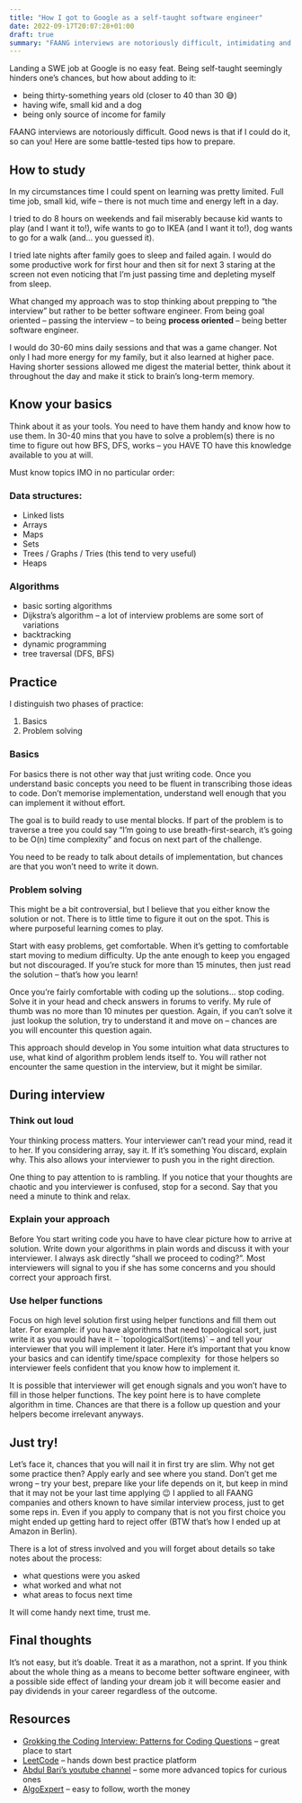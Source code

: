 ```yaml
---
title: "How I got to Google as a self-taught software engineer"
date: 2022-09-17T20:07:28+01:00
draft: true
summary: "FAANG interviews are notoriously difficult, intimidating and stressful. Good news is that if I could do it, so can you! Here are some tip how to prepare."
---
```


Landing a SWE job at Google is no easy feat. Being self-taught seemingly hinders one’s chances, but how about adding to it:

*   being thirty-something years old (closer to 40 than 30 😅)
*   having wife, small kid and a dog
*   being only source of income for family

FAANG interviews are notoriously difficult. Good news is that if I could do it, so can you! Here are some battle-tested tips how to prepare.

How to study
------------

In my circumstances time I could spent on learning was pretty limited. Full time job, small kid, wife – there is not much time and energy left in a day.

I tried to do 8 hours on weekends and fail miserably because kid wants to play (and I want it to!), wife wants to go to IKEA (and I want it to!), dog wants to go for a walk (and… you guessed it).

I tried late nights after family goes to sleep and failed again. I would do some productive work for first hour and then sit for next 3 staring at the screen not even noticing that I’m just passing time and depleting myself from sleep.

What changed my approach was to stop thinking about prepping to “the interview” but rather to be better software engineer. From being goal oriented – passing the interview – to being **process oriented** – being better software engineer.

I would do 30-60 mins daily sessions and that was a game changer. Not only I had more energy for my family, but it also learned at higher pace. Having shorter sessions allowed me digest the material better, think about it throughout the day and make it stick to brain’s long-term memory.

Know your basics
----------------

Think about it as your tools. You need to have them handy and know how to use them. In 30-40 mins that you have to solve a problem(s) there is no time to figure out how BFS, DFS, <you name it> works – you HAVE TO have this knowledge available to you at will.

Must know topics IMO in no particular order:

### Data structures:

*   Linked lists
*   Arrays
*   Maps
*   Sets
*   Trees / Graphs / Tries (this tend to very useful)
*   Heaps

### Algorithms

*   basic sorting algorithms
*   Dijkstra’s algorithm – a lot of interview problems are some sort of variations
*   backtracking
*   dynamic programming
*   tree traversal (DFS, BFS)

Practice
--------

I distinguish two phases of practice:

1.  Basics
2.  Problem solving

### Basics

For basics there is not other way that just writing code. Once you understand basic concepts you need to be fluent in transcribing those ideas to code. Don’t memorise implementation, understand well enough that you can implement it without effort.

The goal is to build ready to use mental blocks. If part of the problem is to traverse a tree you could say “I’m going to use breath-first-search, it’s going to be O(n) time complexity” and focus on next part of the challenge.

You need to be ready to talk about details of implementation, but chances are that you won’t need to write it down.

### Problem solving

This might be a bit controversial, but I believe that you either know the solution or not. There is to little time to figure it out on the spot. This is where purposeful learning comes to play.

Start with easy problems, get comfortable. When it’s getting to comfortable start moving to medium difficulty. Up the ante enough to keep you engaged but not discouraged. If you’re stuck for more than 15 minutes, then just read the solution – that’s how you learn!

Once you’re fairly comfortable with coding up the solutions… stop coding. Solve it in your head and check answers in forums to verify. My rule of thumb was no more than 10 minutes per question. Again, if you can’t solve it  just lookup the solution, try to understand it and move on – chances are you will encounter this question again.

This approach should develop in You some intuition what data structures to use, what kind of algorithm problem lends itself to. You will rather not encounter the same question in the interview, but it might be similar.

During interview
----------------

### Think out loud

Your thinking process matters. Your interviewer can’t read your mind, read it to her. If you considering array, say it. If it’s something You discard, explain why. This also allows your interviewer to push you in the right direction.

One thing to pay attention to is rambling. If you notice that your thoughts are chaotic and you interviewer is confused, stop for a second. Say that you need a minute to think and relax.

### Explain your approach

Before You start writing code you have to have clear picture how to arrive at solution. Write down your algorithms in plain words and discuss it with your interviewer. I always ask directly “shall we proceed to coding?”. Most interviewers will signal to you if she has some concerns and you should correct your approach first.

### Use helper functions

Focus on high level solution first using helper functions and fill them out later. For example: if you have algorithms that need topological sort, just write it as you would have it – \`topologicalSort(items)\` – and tell your interviewer that you will implement it later. Here it’s important that you know your basics and can identify time/space complexity  for those helpers so interviewer feels confident that you know how to implement it.

It is possible that interviewer will get enough signals and you won’t have to fill in those helper functions. The key point here is to have complete algorithm in time. Chances are that there is a follow up question and your helpers become irrelevant anyways.

Just try!
---------

Let’s face it, chances that you will nail it in first try are slim. Why not get some practice then? Apply early and see where you stand. Don’t get me wrong – try your best, prepare like your life depends on it, but keep in mind that it may not be your last time applying 😉 I applied to all FAANG companies and others known to have similar interview process, just to get some reps in. Even if you apply to company that is not you first choice you might ended up getting hard to reject offer (BTW that’s how I ended up at Amazon in Berlin).

There is a lot of stress involved and you will forget about details so take notes about the process:

*   what questions were you asked
*   what worked and what not
*   what areas to focus next time

It will come handy next time, trust me.

Final thoughts
--------------

It’s not easy, but it’s doable. Treat it as a marathon, not a sprint. If you think about the whole thing as a means to become better software engineer, with a possible side effect of landing your dream job it will become easier and pay dividends in your career regardless of the outcome.

Resources
---------

*   [Grokking the Coding Interview: Patterns for Coding Questions](https://www.educative.io/courses/grokking-the-coding-interview) – great place to start
*   [LeetCode](https://leetcode.com/problemset/algorithms/) – hands down best practice platform
*   [Abdul Bari’s youtube channel](https://www.youtube.com/channel/UCZCFT11CWBi3MHNlGf019nw) – some more advanced topics for curious ones
*   [AlgoExpert](https://www.algoexpert.io/product) – easy to follow, worth the money

